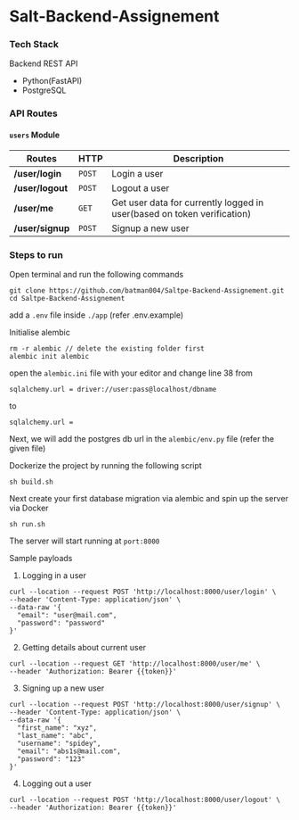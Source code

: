 # Salt-Backend-Assignement

### Tech Stack
Backend REST API
 - Python(FastAPI)
 - PostgreSQL
### API Routes

#### `users` Module

Routes | HTTP | Description
--- | --- | ---
**/user/login** | `POST` | Login a user
**/user/logout** | `POST` | Logout a user
**/user/me** | `GET` | Get user data for currently logged in user(based on token verification)
**/user/signup** | `POST` | Signup a new user

### Steps to run
Open terminal and run the following commands
```
git clone https://github.com/batman004/Saltpe-Backend-Assignement.git
cd Saltpe-Backend-Assignement
```
add a `.env` file inside `./app` (refer .env.example)

Initialise alembic
```
rm -r alembic // delete the existing folder first
alembic init alembic
```

open the `alembic.ini` file with your editor and change line 38 from

```
sqlalchemy.url = driver://user:pass@localhost/dbname
```
to
```
sqlalchemy.url =
```

Next, we will add the postgres db url in the `alembic/env.py` file (refer the given file)


Dockerize the project by running the following script
```
sh build.sh
```

Next create your first database migration via alembic and spin up the server via Docker

```
sh run.sh
```

The server will start running at `port:8000`


Sample payloads

1. Logging in a user

```
curl --location --request POST 'http://localhost:8000/user/login' \
--header 'Content-Type: application/json' \
--data-raw '{
  "email": "user@mail.com",
  "password": "password"
}'
```

2. Getting details about current user

```
curl --location --request GET 'http://localhost:8000/user/me' \
--header 'Authorization: Bearer {{token}}'

```
3. Signing up a new user

```
curl --location --request POST 'http://localhost:8000/user/signup' \
--header 'Content-Type: application/json' \
--data-raw '{
  "first_name": "xyz",
  "last_name": "abc",
  "username": "spidey",
  "email": "abs1s@mail.com",
  "password": "123"
}'

```
4. Logging out a user

```
curl --location --request POST 'http://localhost:8000/user/logout' \
--header 'Authorization: Bearer {{token}}'
```
